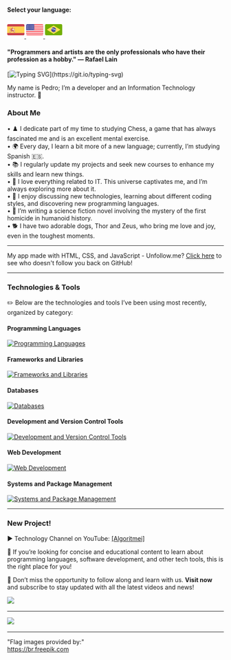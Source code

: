 #### Select your language:

<a href="README.es.md">
    <img src="espanha.png" alt="Spain Flag" style="width: 40px;">
</a>
<a href="README.en.md">
    <img src="estadosunidos.png" alt="US Flag" style="width: 40px;">
</a>
<a href="README.md">
    <img src="brasil.png" alt="Brazil Flag" style="width: 40px;">
</a>

<div>
    <h4>"Programmers and artists are the only professionals who have their profession as a hobby." — Rafael Lain</h4>
</div>
    
[![Typing SVG](https://readme-typing-svg.demolab.com?font=Fira+Code&size=35&pause=1000&color=D3D3D3&width=435&lines=Hi%2C+Welcome!!!)](https://git.io/typing-svg)

My name is Pedro; I’m a developer and an Information Technology instructor. 🖖

### About Me

• ♟️ I dedicate part of my time to studying Chess, a game that has always fascinated me and is an excellent mental exercise. <br> 
• 🌍 Every day, I learn a bit more of a new language; currently, I’m studying Spanish 🇪🇸. <br>
• 📚 I regularly update my projects and seek new courses to enhance my skills and learn new things.<br> 
• 💖 I love everything related to IT. This universe captivates me, and I’m always exploring more about it. <br>
• 💬 I enjoy discussing new technologies, learning about different coding styles, and discovering new programming languages. <br>
• 📖 I’m writing a science fiction novel involving the mystery of the first homicide in humanoid history. <br>
• 🐕 I have two adorable dogs, Thor and Zeus, who bring me love and joy, even in the toughest moments. <br>

---
My app made with HTML, CSS, and JavaScript - Unfollow.me?
[Click here](https://pedrordcampos.github.io/unfollowme/) to see who doesn't follow you back on GitHub!

---

### Technologies & Tools  
✏️ Below are the technologies and tools I’ve been using most recently, organized by category:

#### Programming Languages
<p> <a href="https://skillicons.dev"> <img src="https://skillicons.dev/icons?i=js,php,py,java,c" alt="Programming Languages"/> </a> </p>

#### Frameworks and Libraries
<p> <a href="https://skillicons.dev"> <img src="https://skillicons.dev/icons?i=react,vue,laravel,jquery,bootstrap,sass" alt="Frameworks and Libraries"/> </a> </p>

#### Databases
<p> <a href="https://skillicons.dev"> <img src="https://skillicons.dev/icons?i=mysql,sqlite" alt="Databases"/> </a> </p>

#### Development and Version Control Tools
<p> <a href="https://skillicons.dev"> <img src="https://skillicons.dev/icons?i=docker,git,github,gitlab,vscode,postman,cypress" alt="Development and Version Control Tools"/> </a> </p>

#### Web Development
<p> <a href="https://skillicons.dev"> <img src="https://skillicons.dev/icons?i=html,css,wordpress,nodejs" alt="Web Development"/> </a> </p>

#### Systems and Package Management
<p> <a href="https://skillicons.dev"> <img src="https://skillicons.dev/icons?i=linux,npm,bash" alt="Systems and Package Management"/> </a> </p>

---

### New Project!  
<div>
    <p>▶️ Technology Channel on YouTube: <a href="https://www.youtube.com/@algoritmei" target="_blank">[Algoritmei]</a></p>
    <p>🎥 If you’re looking for concise and educational content to learn about programming languages, software development, and other tech tools, this is the right place for you! </p>
    <p>🔔 Don’t miss the opportunity to follow along and learn with us. <strong>Visit now</strong> and subscribe to stay updated with all the latest videos and news!</p>
    <a href="https://www.youtube.com/@algoritmei" target="_blank">
        <img src="https://img.shields.io/badge/YouTube-FF0000?style=for-the-badge&logo=youtube&logoColor=white">
    </a>
</div>

---
[![](https://visitcount.itsvg.in/api?id=pedrordcampos&label=Visitors&color=0&icon=4&pretty=false)](https://visitcount.itsvg.in)

---
"Flag images provided by:"  
https://br.freepik.com
